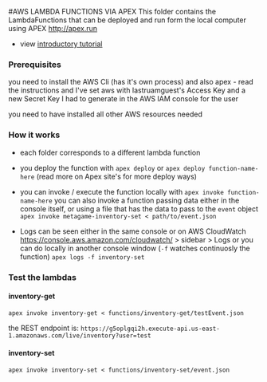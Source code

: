 #AWS LAMBDA FUNCTIONS VIA APEX
This folder contains the LambdaFunctions that can be deployed and run form the local computer
using APEX  http://apex.run
+ view [introductory tutorial](https://www.youtube.com/watch?v=u7spDymJqmc&list=PLzvRQMJ9HDiSQMe68cti8cupI0mzLk1Gc&index=6&t=525s)

### Prerequisites
you need to install the AWS Cli (has it's own process)
and also apex - read the instructions
and I've set aws with lastruamguest's Access Key and a new Secret Key I had to generate in the AWS IAM console for the user

you need to have installed all other AWS resources needed


### How it works
- each folder corresponds to a different lambda function

- you deploy the function with `apex deploy`  or `apex deploy function-name-here`
(read more on Apex site's for more deploy ways)

- you can invoke / execute the function locally with `apex invoke function-name-here`
you can also invoke a function passing data either in the console itself, or using a file that has the data to pass to the `event` object
`apex invoke metagame-inventory-set < path/to/event.json`

- Logs can be seen either in the same console 
or on AWS CloudWatch https://console.aws.amazon.com/cloudwatch/ > sidebar > Logs
or you can do locally in another console window  (`-f` watches continuosly the function)
`apex logs -f inventory-set`


### Test the lambdas

#### inventory-get
`apex invoke inventory-get < functions/inventory-get/testEvent.json`

the REST endpoint is:
`https://g5oplgqi2h.execute-api.us-east-1.amazonaws.com/live/inventory?user=test`


#### inventory-set
`apex invoke inventory-set < functions/inventory-set/event.json`
